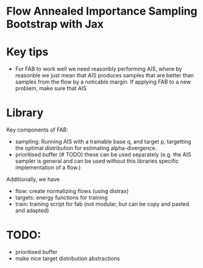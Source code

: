# Flow Annealed Importance Sampling Bootstrap with Jax



# Key tips
 - For FAB to work well we need reasonbly performing AIS, where by reasonble we just mean that AIS produces samples that are
better than samples from the flow by a noticable margin.
If applying FAB to a new problem, make sure that AIS


# Library
Key components of FAB:
- sampling: Running AIS with a trainable base q, and target p, targetting the optimal distribution for estimating alpha-divergence.
- prioritised buffer (# TODO)
these can be used separately (e.g. the AIS sampler is general and can be used without this libraries specific implementation
of a flow.)

Additionally, we have
 - flow: create normalizing flows (using distrax)
 - targets: energy functions for training
 - train: training script for fab (not modular, but can be copy and pasted and adapted)


# TODO:
 - prioritised buffer
 - make nice target distribution abstractions